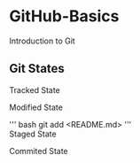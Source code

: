 # GitHub-Basics
Introduction to Git

## Git States
Tracked State

Modified State

''' bash
     git add <README.md>
'''    
Staged State

Commited State



